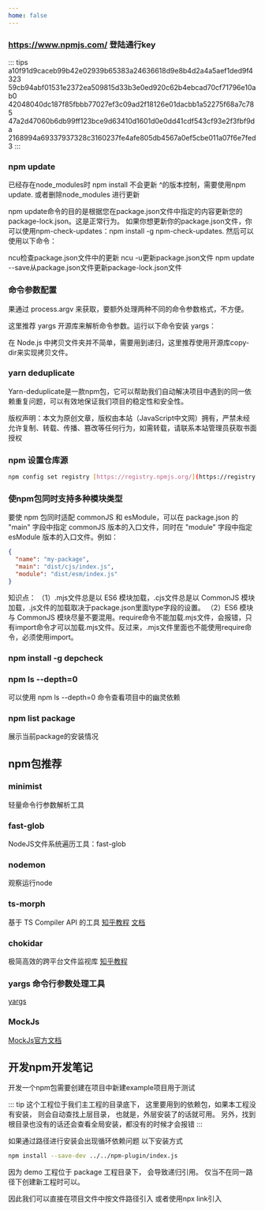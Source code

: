 ```yaml
---
home: false
---
```


### https://www.npmjs.com/ 登陆通行key
::: tips
a10f91d9caceb99b42e02939b65383a24636618d9e8b4d2a4a5aef1ded9f4323
59cb94abf01531e2372ea509815d33b3e0ed920c62b4ebcad70cf71796e10ab0
42048040dc187f85fbbb77027ef3c09ad2f18126e01dacbb1a52275f68a7c785
47a2d47060b6db99ff123bce9d63410d1601d0e0dd41cdf543cf93e2f3fbf9da
2168994a69337937328c3160237fe4afe805db4567a0ef5cbe011a07f6e7fed3
:::

### npm update

已经存在node_modules时 npm install 不会更新 ^的版本控制，需要使用npm update. 或者删除node_modules 进行更新

npm update命令的目的是根据您在package.json文件中指定的内容更新您的package-lock.json。这是正常行为。
如果你想更新你的package.json文件，你可以使用npm-check-updates：npm install -g npm-check-updates.
然后可以使用以下命令：

ncu检查package.json文件中的更新
ncu -u更新package.json文件
npm update --save从package.json文件更新package-lock.json文件

### 命令参数配置

果通过 process.argv 来获取，要额外处理两种不同的命令参数格式，不方便。

这里推荐 yargs 开源库来解析命令参数。运行以下命令安装 yargs：

在 Node.js 中拷贝文件夹并不简单，需要用到递归，这里推荐使用开源库copy-dir来实现拷贝文件。

### yarn deduplicate

Yarn-deduplicate是一款npm包，它可以帮助我们自动解决项目中遇到的同一依赖重复问题，可以有效地保证我们项目的稳定性和安全性。

版权声明：本文为原创文章，版权由本站（JavaScript中文网）拥有，严禁未经允许复制、转载、传播、篡改等任何行为，如需转载，请联系本站管理员获取书面授权

### npm 设置仓库源
``` bash
npm config set registry [https://registry.npmjs.org/](https://registry.npmjs.org/)
```


### 使npm包同时支持多种模块类型

要使 npm 包同时适配 commonJS 和 esModule，可以在 package.json 的 "main" 字段中指定 commonJS 版本的入口文件，同时在 "module" 字段中指定 esModule 版本的入口文件。例如：
``` json
{
  "name": "my-package",
  "main": "dist/cjs/index.js",
  "module": "dist/esm/index.js"
}
```

知识点：
（1）.mjs文件总是以 ES6 模块加载，.cjs文件总是以 CommonJS 模块加载，.js文件的加载取决于package.json里面type字段的设置。
（2）ES6 模块与 CommonJS 模块尽量不要混用。require命令不能加载.mjs文件，会报错，只有import命令才可以加载.mjs文件。反过来，.mjs文件里面也不能使用require命令，必须使用import。

### npm install -g depcheck

### npm ls --depth=0
可以使用 npm ls --depth=0 命令查看项目中的幽灵依赖

### npm list package
展示当前package的安装情况 

## npm包推荐

### minimist
轻量命令行参数解析工具

### fast-glob
NodeJS文件系统遍历工具：fast-glob

### nodemon
观察运行node

### ts-morph
基于 TS Compiler API 的工具
[知乎教程](https://zhuanlan.zhihu.com/p/616134364)
[文档](https://ts-morph.com/utilities)

### chokidar
极简高效的跨平台文件监视库
[知乎教程](https://zhuanlan.zhihu.com/p/601689232?utm_id=0)

### yargs 命令行参数处理工具
[yargs](https://www.npmjs.com/package/yargs)

### MockJs
[MockJs官方文档](http://mockjs.com/)

## 开发npm开发笔记
开发一个npm包需要创建在项目中新建example项目用于测试

::: tip
这个工程位于我们主工程的目录底下，
这里要用到的依赖包，如果本工程没有安装，
则会自动查找上层目录，
也就是，外层安装了的话就可用。
另外，找到根目录也没有的话还会查看全局安装，都没有的时候才会报错 
:::

如果通过路径进行安装会出现循环依赖问题
以下安装方式
``` bash
npm install --save-dev ../../npm-plugin/index.js
```
因为 demo 工程位于 package 工程目录下，
会导致递归引用。
仅当不在同一路径下创建新工程时可以。

因此我们可以直接在项目文件中按文件路径引入 或者使用npx link引入
